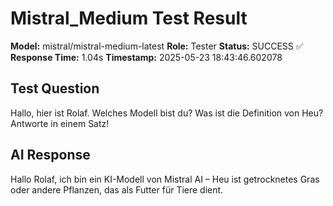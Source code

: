 # Mistral_Medium Test Result

**Model:** mistral/mistral-medium-latest
**Role:** Tester
**Status:** SUCCESS ✅
**Response Time:** 1.04s
**Timestamp:** 2025-05-23 18:43:46.602078

## Test Question
Hallo, hier ist Rolaf. Welches Modell bist du? Was ist die Definition von Heu? Antworte in einem Satz!

## AI Response
Hallo Rolaf, ich bin ein KI-Modell von Mistral AI – Heu ist getrocknetes Gras oder andere Pflanzen, das als Futter für Tiere dient.
